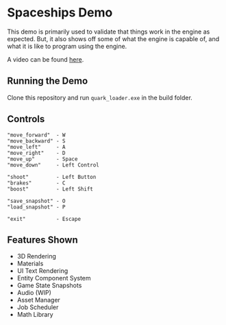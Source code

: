 # Spaceships Demo

This demo is primarily used to validate that things work in the engine as expected. But, it also shows off some of what the engine is capable of,
and what it is like to program using the engine.

A video can be found [here](https://www.youtube.com/watch?v=kleAUZQlFJ4).

## Running the Demo
Clone this repository and run `quark_loader.exe` in the build folder.

## Controls
```
"move_forward"  - W
"move_backward" - S
"move_left"     - A
"move_right"    - D
"move_up"       - Space
"move_down"     - Left Control

"shoot"         - Left Button
"brakes"        - C
"boost"         - Left Shift

"save_snapshot" - O
"load_snapshot" - P

"exit"          - Escape
```

## Features Shown
- 3D Rendering
- Materials
- UI Text Rendering
- Entity Component System
- Game State Snapshots
- Audio (WIP)
- Asset Manager
- Job Scheduler
- Math Library
